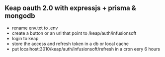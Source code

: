 ## Keap oauth 2.0 with expressjs + prisma & mongodb

- rename env.txt to .env
- create a button or an url that point to /keap/auth/infusionsoft
- login to keap
- store the access and refresh token in a db or local cache
- put localhost:3010/keap/auth/infusionsoft/refresh in a cron eery 6 hours
